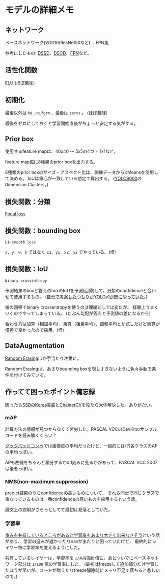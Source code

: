 # モデルの詳細メモ

## ネットワーク

ベースネットワーク(VGG16/ResNet50など) + FPN風

参考にしたもの: [DSSD](https://arxiv.org/abs/1701.06659)、[DSOD](https://arxiv.org/abs/1708.01241)、[FPN](https://arxiv.org/abs/1612.03144)など。

## 活性化関数

[ELU](https://arxiv.org/abs/1511.07289) (ほぼ趣味)

## 初期化

最後以外は `he_uniform` 、最後は `zeros` 。 (ほぼ趣味)

最後をゼロにしておくと学習開始直後がちょっと安定する気がする。

## Prior box

使用するfeature mapは、40x40 ～ 5x5の4つ + 1x1など。

feature map毎に8種類のprior boxを出力する。

8種類のprior boxのサイズ・アスペクト比は、訓練データからKMeansを使用して決める。
IoUは重心が一致している想定で算出する。
([YOLO9000](https://arxiv.org/abs/1612.08242)のDimension Clusters。)

## 損失関数：分類

[Focal loss](https://arxiv.org/abs/1708.02002)

## 損失関数：bounding box

`L1-smooth loss`

`x, y, w, h` ではなく `x1, y1, x2, y2` でやっている。(怪)

## 損失関数：IoU

`binary crossentropy`

予測結果のboxと答えのboxのIoUを予測(回帰)して、分類のconfidenceと合わせて使用するもの。
([自分で考案したつもりがYOLOv1が既にやっていた](https://twitter.com/ak11/status/917901136782278656)。)

値の回帰でbinary crossentropyを使うのは理屈としては変だが、
経験上うまくいくのでやってしまっている。
(たぶん勾配が答えと予測値の差になるから)

合わせ方は加算（相加平均）、乗算（相乗平均）、調和平均とか試したけど乗算が僅差で良かったので採用。(怪)

## DataAugmentation

[Random Erasing](https://arxiv.org/abs/1708.04896)ほか手当たり次第に。

Random Erasingは、あまりbounding boxを隠しすぎないように色々手動で条件を付けてみている。

## 作ってて困ったポイント備忘録

困ったら[SSDのKeras実装](https://github.com/rykov8/ssd_keras)と[ChainerCV](https://github.com/chainer/chainercv)を見たら大体解決した。ありがたい。

### mAP

計算方法の情報が見つからなくて苦労した。PASCAL VOCのDevKitのサンプルコードを読み解くくらい？

[クックパッドコンペ](https://deepanalytics.jp/contents/cookpad_dtc_tutorial)では画像毎の平均だったけど、一般的には(?)各クラスのAPの平均っぽい。

APも曲線をちゃんと積分するか0.1刻みに見るかがあって、PASCAL VOC 2007は後者っぽい。

### NMS(non-maximum suppression)

predict結果のうちconfidenceの高いものについて、
それら同士で同じクラスで重なっているものは一番confidenceの高いものを採用するという話。

論文上の説明がさらっとしてて最初は見落としていた。

### 学習率

[重みを共有しているところがあると学習率をあまり大きく出来なさそう](https://twitter.com/ak11/status/916282847047983104)という話があり、
学習の進みが遅かったりnanが出たりと困っていたけど、
最終的にレイヤー毎に学習率を変えるようにした。

共有しているレイヤーは、学習率を `1/共有回数` 倍に。あとついでにベースネットワーク部分は `1/100` 倍の学習率にした。
(最初はfreezeして追加部分だけ学習したほうが早いが、コードが増えたりfreeze解除時にメモリ不足で落ちると悲しいので。)
